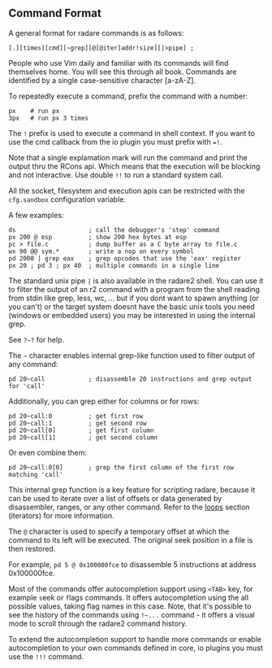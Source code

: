 ## Command Format

A general format for radare commands is as follows:
```
[.][times][cmd][~grep][@[@iter]addr!size][|>pipe] ;
```
People who use Vim daily and familiar with its commands will find themselves home. You will see this through all book. Commands are identified by a single case-sensitive character [a-zA-Z].

To repeatedly execute a command, prefix the command with a number:
```
px    # run px
3px   # run px 3 times
```

The `!` prefix is used to execute a command in shell context. If you want to use the cmd callback from the io plugin you must prefix with `=!`.

Note that a single explamation mark will run the command and print the output thru the RCons api. Which means that the execution will be blocking and not interactive. Use double `!!` to run a standard system call.

All the socket, filesystem and execution apis can be restricted with the `cfg.sandbox` configuration variable.

A few examples:
```
ds                    ; call the debugger's 'step' command
px 200 @ esp          ; show 200 hex bytes at esp
pc > file.c           ; dump buffer as a C byte array to file.c
wx 90 @@ sym.*        ; write a nop on every symbol
pd 2000 | grep eax    ; grep opcodes that use the 'eax' register
px 20 ; pd 3 ; px 40  ; multiple commands in a single line
```

The standard unix pipe `|` is also available in the radare2 shell. You can use it to filter the output of an r2 command with a program from the shell reading from stdin like grep, less, wc, ... but if you dont want to spawn anything (or you can't) or the target system doesnt have the basic unix tools you need (windows or embedded users) you may be interested in using the internal grep.

See `?~?` for help.

The `~` character enables internal grep-like function used to filter output of any command:
```
pd 20~call            ; disassemble 20 instructions and grep output for 'call'
```
Additionally, you can grep either for columns or for rows:
```
pd 20~call:0          ; get first row
pd 20~call:1          ; get second row
pd 20~call[0]         ; get first column
pd 20~call[1]         ; get second column
```
Or even combine them:
```
pd 20~call:0[0]       ; grep the first column of the first row matching 'call'
```
This internal grep function is a key feature for scripting radare,
because it can be used to iterate over a list of offsets or data generated by disassembler,
ranges, or any other command. Refer to the [loops](../scripting/loops.md) section (iterators) for more information.

The `@` character is used to specify a temporary offset at which the command to its left will be executed.
The original seek position in a file is then restored.

For example, `pd 5 @ 0x100000fce` to disassemble 5 instructions at address 0x100000fce.

Most of the commands offer autocompletion support using `<TAB>` key, for example `s`eek or `f`lags commands.
It offers autocompletion using the all possible values, taking flag names in this case.
Note, that it's possible to see the history of the commands
using `!~...` command - it offers a visual mode to scroll through the radare2 command history.

To extend the autocompletion support to handle more commands or enable autocompletion to your own commands defined in core, io plugins you must use the `!!!` command.

